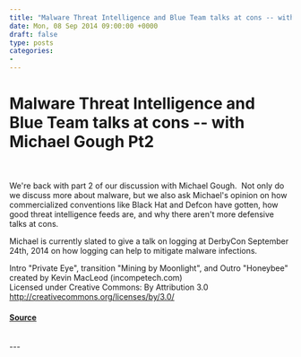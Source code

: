 ```yaml
---
title: "Malware Threat Intelligence and Blue Team talks at cons -- with Michael Gough Pt2"
date: Mon, 08 Sep 2014 09:00:00 +0000
draft: false
type: posts
categories: 
- 
---
```

# Malware Threat Intelligence and Blue Team talks at cons -- with Michael Gough Pt2

<br/>

<br/>
We're back with part 2 of our discussion with Michael Gough.  Not only do we discuss more about malware, but we also ask Michael's opinion on how commercialized conventions like Black Hat and Defcon have gotten, how good threat intelligence feeds are, and why there aren't more defensive talks at cons.

Michael is currently slated to give a talk on logging at DerbyCon September 24th, 2014 on how logging can help to mitigate malware infections.

Intro "Private Eye", transition "Mining by Moonlight", and Outro "Honeybee" created by Kevin MacLeod (incompetech.com)   
Licensed under Creative Commons: By Attribution 3.0  
http://creativecommons.org/licenses/by/3.0/

#### [Source](http://brakeingsecurity.com/malware-threat-intelligence-and-blue-team-talks-at-cons-with-michael-gough-pt2)

<br/>
---
